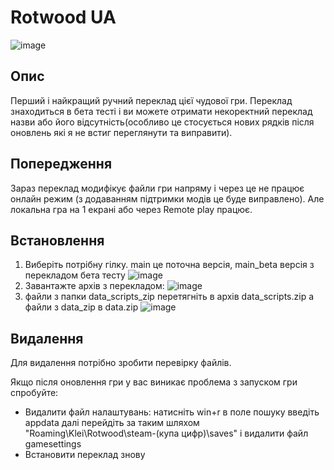 # Rotwood UA
![image](https://github.com/user-attachments/assets/612ab550-6489-4aa6-906e-7d2c832d739e)
## Опис
Перший і найкращий ручний переклад цієї чудової гри. Переклад знаходиться в бета тесті і ви можете отримати некоректний переклад назви або його відсутність(особливо це стосується нових рядків після оновлень які я не встиг переглянути та виправити).

## Попередження
Зараз переклад модифікує файли гри напряму і через це не працює онлайн режим (з додаванням підтримки модів це буде виправлено). Але локальна гра на 1 екрані або через Remote play працює.

## Встановлення

1. Виберіть потрібну гілку. main це поточна версія, main_beta версія з перекладом бета тесту
![image](https://github.com/user-attachments/assets/9e9aee48-f79c-48c3-8a0c-e0b1157e8555)
2. Завантажте архів з перекладом:
![image](https://github.com/user-attachments/assets/1d64338b-7c91-4d25-8799-01f8f3c5a6b8)
3. файли з папки data_scripts_zip перетягніть в архів data_scripts.zip а файли з data_zip в data.zip
![image](https://github.com/user-attachments/assets/474ab883-873d-4b31-856a-66b54e31224f)

## Видалення
Для видалення потрібно зробити перевірку файлів.

Якщо після оновлення гри у вас виникає проблема з запуском гри спробуйте:
* Видалити файл налаштувань:
натисніть win+r в поле пошуку введіть appdata далі перейдіть за таким шляхом "Roaming\Klei\Rotwood\steam-(купа цифр)\saves" і видалити файл gamesettings
* Встановити переклад знову
